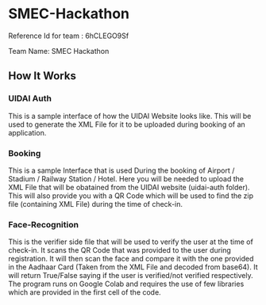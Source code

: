 # SMEC-Hackathon

Reference Id for team : 6hCLEGO9Sf

Team Name: SMEC Hackathon

## How It Works

### UIDAI Auth
This is a sample interface of how the UIDAI Website looks like. This will be used to generate the XML File for it to be uploaded during booking of an application. 

### Booking
This is a sample Interface that is used During the booking of Airport / Stadium / Railway Station / Hotel. Here you will be needed to upload the XML File that will be obatained from the UIDAI website (uidai-auth folder). This will also provide you with a QR Code which will be used to find the zip file (containing XML File) during the time of check-in.

### Face-Recognition
This is the verifier side file that will be used to verify the user at the time of check-in. It scans the QR Code that was provided to the user during registration. It will then scan the face and compare it with the one provided in the Aadhaar Card (Taken from the XML File and decoded from base64). It will return True/False saying if the user is verified/not verified respectively. The program runs on Google Colab and requires the use of few libraries which are provided in the first cell of the code.
